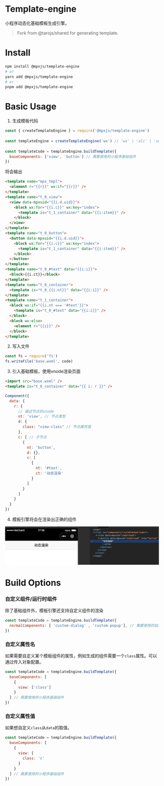 # Template-engine

小程序动态化基础模板生成引擎。

> Fork from @tarojs/shared for generating template.

# Install

```sh
npm install @mpxjs/template-engine
# or
yarn add @mpxjs/template-engine
# or
pnpm add @mpxjs/template-engine
```

# Basic Usage

1. 生成模板代码

```js
const { createTemplateEngine } = require('@mpxjs/template-engine')

const templateEngine = createTemplateEngine('wx') // 'wx' | 'ali' | 'swan' | 'qq' | 'tt' | 'dd' | 'web' | 'tenon'

const templateCode = templateEngine.buildTemplate({
  baseComponents: ['view', 'button'] // 需要使用的小程序基础组件
})
```

将会输出

```html
<template name="mpx_tmpl">
  <element r="{{r}}" wx:if="{{r}}" />
</template>
<template name="t_0_view">
  <view data-mpxuid="{{i.d.uid}}">
    <block wx:for="{{i.c}}" wx:key="index">
      <template is="t_1_container" data="{{i:item}}" />
    </block>
  </view>
</template>
<template name="t_0_button">
  <button data-mpxuid="{{i.d.uid}}">
    <block wx:for="{{i.c}}" wx:key="index">
      <template is="t_1_container" data="{{i:item}}" />
    </block>
  </button>
</template>
<template name="t_0_#text" data="{{i:i}}">
  <block>{{i.ct}}</block>
</template>
<template name="t_0_container">
  <template is="t_0_{{i.nt}}" data="{{i:i}}" />
</template>
<template name="t_1_container">
  <block wx:if="{{i.nt === '#text'}}">
    <template is="t_0_#text" data="{{i:i}}" />
  </block>
  <block wx:else>
    <element r="{{i}}" />
  </block>
</template>
```

2. 写入文件

```js
const fs = require('fs')
fs.writeFile('base.wxml', code)
```

3. 引入基础模板，使用vnode渲染页面

```html
<import src="base.wxml" />
<template is="t_0_container" data="{{ i: r }}" />
```

```js
Component({
  data: {
    r: {
      // 描述节点的vnode
      nt: 'view', // 节点类型
      d: {
        class: "view-class" // 节点属性值
      },
      c: [ // 子节点
        {
          nt: 'button',
          d: {},
          c: [
            {
              nt: '#text',
              ct: '动态渲染'
            }
          ]
        }
      ]
    }
  }
})
```

4. 模板引擎将会在渲染出正确的组件

![alt text](docs/image.png)

# Build Options

### 自定义组件/运行时组件

除了基础组件外，模板引擎还支持自定义组件的渲染

```js
const templateCode = templateEngine.buildTemplate({
  normalComponents: [ 'custom-dialog' , 'custom-popup'], // 需要使用的自定义组件
})
```

### 自定义属性名

如果需要自定义某个模板组件的属性，例如生成的组件需要一个`class`属性。可以通过传入对象配置。

```js
const templateCode = templateEngine.buildTemplate({
  baseComponents: [
    {
      view: ['class']
    }
  ] // 需要使用的小程序基础组件
})
```

### 自定义属性值

如果想自定义`class`从`data`的取值。

```js
const templateCode = templateEngine.buildTemplate({
  baseComponents: [
    {
      view: {
        class: 'c'
      }
    }
  ] // 需要使用的小程序基础组件
})
```
